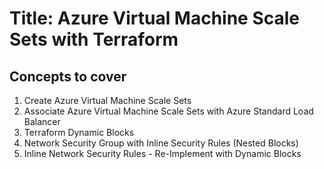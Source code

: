 # Title: Azure Virtual Machine Scale Sets with Terraform

## Concepts to cover
1. Create Azure Virtual Machine Scale Sets
2. Associate Azure Virtual Machine Scale Sets with Azure Standard Load Balancer
3. Terraform Dynamic Blocks
4. Network Security Group with Inline Security Rules (Nested Blocks)
5. Inline Network Security Rules - Re-Implement with Dynamic Blocks
